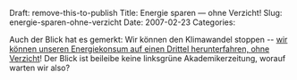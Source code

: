 Draft: remove-this-to-publish
Title: Energie sparen — ohne Verzicht!
Slug: energie-sparen-ohne-verzicht
Date: 2007-02-23
Categories:

Auch der Blick hat es gemerkt: Wir können den Klimawandel stoppen -- [wir können unseren Energiekonsum auf einen Drittel herunterfahren, ohne Verzicht](http://www.blick.ch/news/schweiz/artikel56651)! Der Blick ist beileibe keine linksgrüne Akademikerzeitung, worauf warten wir also?
